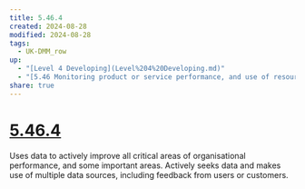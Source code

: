 ```yaml
---
title: 5.46.4
created: 2024-08-28
modified: 2024-08-28
tags:
  - UK-DMM_row
up:
  - "[Level 4 Developing](Level%204%20Developing.md)"
  - "[5.46 Monitoring product or service performance, and use of resources](5.46%20Monitoring%20product%20or%20service%20performance,%20and%20use%20of%20resources.md)"
share: true
---
```

# [5.46.4](5.46.4.md)

Uses data to actively improve all critical areas of organisational performance, and some important areas. Actively seeks data and makes use of multiple data sources, including feedback from users or customers.
